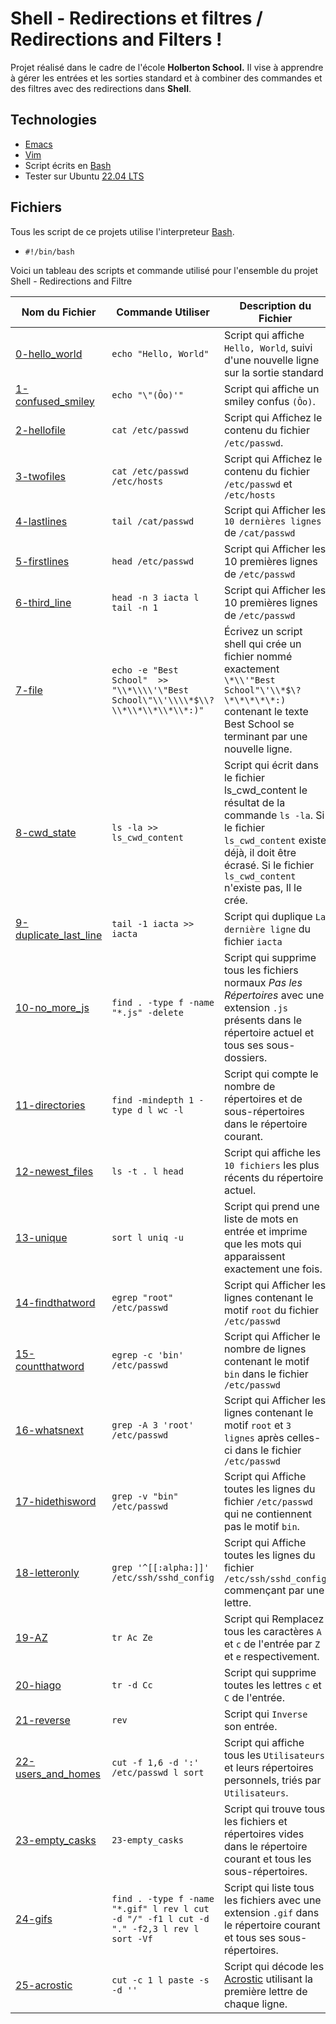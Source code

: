 # Shell - Redirections et filtres / Redirections and Filters !

Projet réalisé dans le cadre de l'école **Holberton School.** Il vise à apprendre à gérer les entrées et les sorties standard et à combiner des commandes et des filtres avec des redirections dans **Shell**.  

## Technologies
* [Emacs](https://www.gnu.org/software/emacs/)
* [Vim](https://doc.ubuntu-fr.org/vim/)
* Script écrits en [Bash](https://datascientest.com/bash-tout-savoir/)
* Tester sur Ubuntu [22.04 LTS](https://ubuntu.com/download/desktop/)

## Fichiers
Tous les script de ce projets utilise l'interpreteur [Bash](https://datascientest.com/bash-tout-savoir/).
- `#!/bin/bash`  
  
Voici un tableau des scripts et commande utilisé pour l'ensemble du projet Shell - Redirections and Filtre

| Nom du Fichier | Commande Utiliser | Description du Fichier |
| -------- | ----------- | ----------- |
| [0-hello_world](./0-hello_world) | `echo "Hello, World"` | Script qui affiche `Hello, World`, suivi d'une nouvelle ligne sur la sortie standard |
| [1-confused_smiley](./1-confused_smiley) | `echo "\"(Ôo)'"` | Script qui affiche un smiley confus `(Ôo)`. |
| [2-hellofile](./2-hellofile) | `cat /etc/passwd` | Script qui Affichez le contenu du fichier `/etc/passwd`.
| [3-twofiles](./3-twofiles) | `cat /etc/passwd /etc/hosts` | Script qui Affichez le contenu du fichier `/etc/passwd` et `/etc/hosts`
| [4-lastlines](./4-lastlines) | `tail /cat/passwd` | Script qui Afficher les `10 dernières lignes` de `/cat/passwd`
| [5-firstlines](./5-firstlines) | `head /etc/passwd` | Script qui Afficher les 10 premières lignes de `/etc/passwd`
| [6-third_line](./6-third_line) | `head -n 3 iacta l tail -n 1` | Script qui Afficher les 10 premières lignes de `/etc/passwd`
| [7-file](./7-file) | `echo -e "Best School"  >> "\\*\\\\'\"Best School\"\\'\\\\*$\\?\\*\\*\\*\\*\\*:)"` | Écrivez un script shell qui crée un fichier nommé exactement `\*\\'"Best School"\'\\*$\?\*\*\*\*\*:)` contenant le texte Best School se terminant par une nouvelle ligne.
| [8-cwd_state](./8-cwd_state) | `ls -la >> ls_cwd_content` | Script qui écrit dans le fichier ls_cwd_content le résultat de la commande `ls -la`. Si le fichier `ls_cwd_content` existe déjà, il doit être écrasé. Si le fichier `ls_cwd_content` n'existe pas, Il le crée.
| [9-duplicate_last_line](./9-duplicate_last_line) | `tail -1 iacta >> iacta` | Script qui duplique `La dernière ligne` du fichier `iacta`
| [10-no_more_js](./10-no_more_js) | `find . -type f -name "*.js" -delete` | Script qui supprime tous les fichiers normaux *Pas les Répertoires* avec une extension `.js` présents dans le répertoire actuel et tous ses sous-dossiers.
| [11-directories](./11-directories) | `find -mindepth 1 -type d l wc -l` | Script qui compte le nombre de répertoires et de sous-répertoires dans le répertoire courant.
| [12-newest_files](./12-newest_files) | `ls -t . l head` | Script qui affiche les `10 fichiers` les plus récents du répertoire actuel.
| [13-unique](./13-unique) | `sort l uniq -u` | Script qui prend une liste de mots en entrée et imprime que les mots qui apparaissent exactement une fois.
| [14-findthatword](./14-findthatword) | `egrep "root" /etc/passwd` | Script qui Afficher les lignes contenant le motif `root` du fichier `/etc/passwd`
| [15-countthatword](./15-countthatword) | `egrep -c 'bin' /etc/passwd` | Script qui Afficher le nombre de lignes contenant le motif `bin` dans le fichier `/etc/passwd`
| [16-whatsnext](./16-whatsnext) | `grep -A 3 'root' /etc/passwd` | Script qui Afficher les lignes contenant le motif `root` et `3 lignes` après celles-ci dans le fichier `/etc/passwd`
| [17-hidethisword](./17-hidethisword) | `grep -v "bin" /etc/passwd` | Script qui Affiche toutes les lignes du fichier `/etc/passwd` qui ne contiennent pas le motif `bin`.
| [18-letteronly](./18-letteronly) | `grep '^[[:alpha:]]' /etc/ssh/sshd_config` | Script qui Affiche toutes les lignes du fichier `/etc/ssh/sshd_config` commençant par une lettre.
| [19-AZ](./19-AZ) | `tr Ac Ze` | Script qui Remplacez tous les caractères `A` et `c` de l'entrée par `Z` et `e` respectivement.
| [20-hiago](./20-hiago) | `tr -d Cc` | Script qui supprime toutes les lettres `c` et `C` de l'entrée.
| [21-reverse](./21-reverse) | `rev` | Script qui `Inverse` son entrée.
| [22-users_and_homes](./22-users_and_homes) | `cut -f 1,6 -d ':' /etc/passwd l sort` | Script qui affiche tous les `Utilisateurs` et leurs répertoires personnels, triés par `Utilisateurs`.
| [23-empty_casks](./23-empty_casks) | `23-empty_casks` | Script qui trouve tous les fichiers et répertoires vides dans le répertoire courant et tous les sous-répertoires.
| [24-gifs](./24-gifs) | `find . -type f -name "*.gif" l rev l cut -d "/" -f1 l cut -d "." -f2,3 l rev l sort -Vf` | Script qui liste tous les fichiers avec une extension `.gif` dans le répertoire courant et tous ses sous-répertoires.
| [25-acrostic](./25-acrostic) | `cut -c 1 l paste -s -d ''` | Script qui décode les [Acrostic](https://en.wikipedia.org/wiki/Acrostic/) utilisant la première lettre de chaque ligne.
